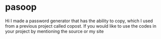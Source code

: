 # pasoop
Hi I made a password generator that has the ability to copy, which I used from a previous project called copost.
If you would like to use the codes in your project by mentioning the source or my site
